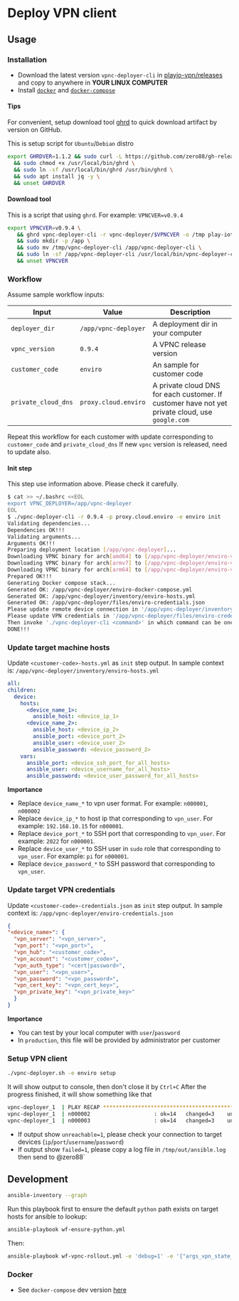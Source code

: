 # Deploy VPN client

## Usage

### Installation

- Download the latest version `vpnc-deployer-cli` in [playio-vpn/releases](https://github.com/play-iot/iot-vpn/releases) and copy to anywhere in **YOUR LINUX COMPUTER**
- Install [`docker`](https://docs.docker.com/engine/install) and [`docker-compose`](https://docs.docker.com/compose/install/)

#### Tips

For convenient, setup download tool [ghrd](https://github.com/zero88/gh-release-downloader) to quick download artifact by version on GitHub.

This is setup script for `Ubuntu`/`Debian` distro

```bash
export GHRDVER=1.1.2 && sudo curl -L https://github.com/zero88/gh-release-downloader/releases/download/v$GHRDVER/ghrd -o /usr/local/bin/ghrd \
  && sudo chmod +x /usr/local/bin/ghrd \
  && sudo ln -sf /usr/local/bin/ghrd /usr/bin/ghrd \
  && sudo apt install jq -y \
  && unset GHRDVER
```

#### Download tool

This is a script that using `ghrd`. For example: `VPNCVER=v0.9.4`

```bash
export VPNCVER=v0.9.4 \
   && ghrd vpnc-deployer-cli -r vpnc-deployer/$VPNCVER -o /tmp play-iot/iot-vpn \
   && sudo mkdir -p /app \
   && sudo mv /tmp/vpnc-deployer-cli /app/vpnc-deployer-cli \
   && sudo ln -sf /app/vpnc-deployer-cli /usr/local/bin/vpnc-deployer-cli \
   && unset VPNCVER
```

### Workflow

Assume sample workflow inputs:

| Input               | Value                | Description                                                                                     |
|---------------------|----------------------|-------------------------------------------------------------------------------------------------|
| `deployer_dir`      | `/app/vpnc-deployer` | A deployment dir in your computer                                                               |
| `vpnc_version`      | `0.9.4`              | A VPNC release version                                                                          |
| `customer_code`     | `enviro`             | An sample for customer code                                                                     |
| `private_cloud_dns` | `proxy.cloud.enviro` | A private cloud DNS for each customer. If customer have not yet private cloud, use `google.com` |

Repeat this workflow for each customer with update corresponding to `customer_code` and `private_cloud_dns`
If new `vpnc` version is released, need to update also.

#### Init step

This step use information above. Please check it carefully.

```bash
$ cat >> ~/.bashrc <<EOL
export VPNC_DEPLOYER=/app/vpnc-deployer
EOL
$ ./vpnc-deployer-cli -r 0.9.4 -p proxy.cloud.enviro -e enviro init
Validating dependencies...
Dependencies OK!!!
Validating arguments...
Arguments OK!!!
Preparing deployment location [/app/vpnc-deployer]...
Downloading VPNC binary for arch[amd64] to [/app/vpnc-deployer/enviro-vpnc-amd64]...
Downloading VPNC binary for arch[armv7] to [/app/vpnc-deployer/enviro-vpnc-armv7]...
Downloading VPNC binary for arch[arm64] to [/app/vpnc-deployer/enviro-vpnc-arm64]...
Prepared OK!!!
Generating Docker compose stack...
Generated OK: /app/vpnc-deployer/enviro-docker-compose.yml
Generated OK: /app/vpnc-deployer/inventory/enviro-hosts.yml
Generated OK: /app/vpnc-deployer/files/enviro-credentials.json
Please update remote device connection in '/app/vpnc-deployer/inventory/enviro-hosts.yml'
Please update VPN credentials in '/app/vpnc-deployer/files/enviro-credentials.json'
Then invoke './vpnc-deployer-cli <command>' in which command can be one of [setup,state,rollout,extend,undeploy]
DONE!!!
```

### Update target machine hosts

Update `<customer-code>-hosts.yml` as `init` step output. In sample context is: `/app/vpnc-deployer/inventory/enviro-hosts.yml`

```yaml
all:
children:
  device:
    hosts:
      <device_name_1>:
        ansible_host: <device_ip_1>
      <device_name_2>:
        ansible_host: <device_ip_2>
        ansible_port: <device_port_2>
        ansible_user: <device_user_2>
        ansible_password: <device_password_2>
    vars:
      ansible_port: <device_ssh_port_for_all_hosts>
      ansible_user: <device_username_for_all_hosts>
      ansible_password: <device_user_password_for_all_hosts>
```

**Importance**
- Replace `device_name_*` to vpn user format. For example: `n000001`, `n000002`
- Replace `device_ip_*` to host ip that corresponding to `vpn_user`. For example: `192.168.10.15` for `n000001`.
- Replace `device_port_*` to SSH port that corresponding to `vpn_user`. For example: `2022` for `n000001`.
- Replace `device_user_*` to SSH user in `sudo` role that corresponding to `vpn_user`. For example: `pi` for `n000001`.
- Replace `device_password_*` to SSH password that corresponding to `vpn_user`.

### Update target VPN credentials

Update `<customer-code>-credentials.json` as `init` step output. In sample context is: `/app/vpnc-deployer/enviro-credentials.json`

```json
{
"<device_name>": {
  "vpn_server": "<vpn_server>",
  "vpn_port": "<vpn_port>",
  "vpn_hub": "<customer_code>",
  "vpn_account": "<customer_code>",
  "vpn_auth_type": "<cert|password>",
  "vpn_user": "<vpn_user>",
  "vpn_password": "<vpn_password>",
  "vpn_cert_key": "<vpn_cert_key>",
  "vpn_private_key": "<vpn_private_key>"
  }
}
```

**Importance**
- You can test by your local computer with `user`/`password`
- In `production`, this file will be provided by administrator per customer

### Setup VPN client

```bash
./vpnc-deployer.sh -e enviro setup
```

It will show output to console, then don't close it by `Ctrl+C`
After the progress finished, it will show something like that

```bash
vpnc-deployer_1  | PLAY RECAP *********************************************************************
vpnc-deployer_1  | n000002                    : ok=14   changed=3    unreachable=0    failed=0    skipped=1    rescued=0    ignored=0   
vpnc-deployer_1  | n000003                    : ok=14   changed=3    unreachable=0    failed=0    skipped=1    rescued=0    ignored=0
```

- If output show `unreachable=1`, please check your connection to target devices (`ip`/`port`/`username`/`password`)
- If output show `failed=1`, please copy a log file in `/tmp/out/ansible.log` then send to @zero88`

## Development

```bash
ansible-inventory --graph
```

Run this playbook first to ensure the default `python` path exists on target hosts for ansible to lookup:
```bash
ansible-playbook wf-ensure-python.yml
```

Then:
```bash
ansible-playbook wf-vpnc-rollout.yml -e 'debug=1' -e '{"args_vpn_state_test_domains": ["google.com"]}'
```

### Docker

- See `docker-compose` dev version [here](../../docker/vpnc-deployer-dkc.yml)
